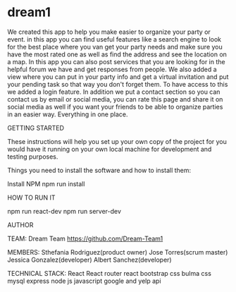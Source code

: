 # dream1

We created this app to help you make easier to organize your party or event. in this app you can find useful features like a search engine to look for the best place where you van get your party needs and make sure you have the most rated one as well as find the address and see the location on a map. In this app you can also post services that you are looking for in the helpful forum we have and get responses from people. We also added a view where you can put in your party info and get a virtual invitation and put your pending task so that way you don't forget them. To have access to this we added a login feature. In addition we put a contact section so you can contact us by email or social media, you can rate this page and share it on social media as well if you want your friends to be able to organize parties in an easier way. Everything in one place.



GETTING STARTED

These instructions will help you set up your own copy of the project for you would have it running on your own local machine for development and testing purposes.


Things you need to install the software and how to install them:

Install NPM  npm run  install


HOW TO RUN IT

npm run react-dev
npm run server-dev


AUTHOR

TEAM: Dream Team
https://github.com/Dream-Team1

MEMBERS:
Sthefania Rodriguez(product owner)
Jose Torres(scrum master)
Jessica Gonzalez(developer)
Albert Sanchez(developer)

TECHNICAL STACK:
React
React router
react bootstrap
css
bulma css
mysql
express
node js
javascript
google and yelp api
